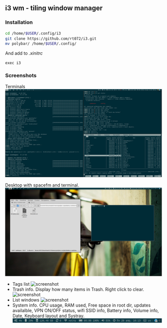 ## i3 wm - tiling window manager

### Installation

```bash
cd /home/$USER/.config/i3
git clone https://github.com/rt072/i3.git
mv polybar/ /home/$USER/.config/
```
And add to *.xinitrc*
```
exec i3
```


### Screenshots
Terminals
![screenshots](./.screenshots/desktop-0.png)

Desktop with spacefm and terminal.
![screenshot](./.screenshots/desktop-1.png)

* Tags list ![screenshot](./.screenshots/tags.png)
* Trash info. Display how many items in Trash. Right click to clear. ![screenshot](./.screenshots/trash.png)
* List windows ![screenshot](./.screenshots/windows-list.png)
* System info. CPU usage, RAM used, Free space in root dir, updates availalble, VPN ON/OFF status, wifi SSID info, Battery info, Volume info, Date, Keyboard layout and Systray.
    ![screenshot](./.screenshots/info.png)


